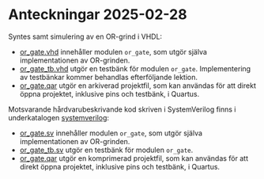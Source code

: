 # Anteckningar 2025-02-28

Syntes samt simulering av en OR-grind i VHDL:
* [or_gate.vhd](./vhdl/or_gate.vhd) innehåller modulen `or_gate`, som utgör själva implementationen av OR-grinden.
* [or_gate_tb.vhd](./vhdl/or_gate_tb.vhd) utgör en testbänk för modulen `or_gate`. Implementering av
testbänkar kommer behandlas efterföljande lektion.
* [or_gate.qar](./vhdl/or_gate.qar) utgör en arkiverad projektfil, som kan användas 
för att direkt öppna projektet, inklusive pins och testbänk, i Quartus.

Motsvarande hårdvarubeskrivande kod skriven i SystemVerilog finns i underkatalogen [systemverilog](./systemverilog/):
* [or_gate.sv](./systemverilog/or_gate.sv) innehåller modulen `or_gate`, som utgör själva implementationen av OR-grinden.
* [or_gate_tb.sv](./systemverilog/or_gate_tb.sv) utgör en testbänk för modulen `or_gate`.
* [or_gate.qar](./systemverilog/or_gate.qar) utgör en komprimerad projektfil, som kan användas 
för att direkt öppna projektet, inklusive pins och testbänk, i Quartus.

